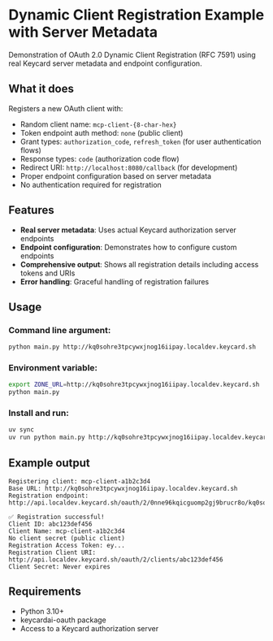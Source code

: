 # Dynamic Client Registration Example with Server Metadata

Demonstration of OAuth 2.0 Dynamic Client Registration (RFC 7591) using real Keycard server metadata and endpoint configuration.

## What it does

Registers a new OAuth client with:
- Random client name: `mcp-client-{8-char-hex}`
- Token endpoint auth method: `none` (public client)
- Grant types: `authorization_code`, `refresh_token` (for user authentication flows)
- Response types: `code` (authorization code flow)
- Redirect URI: `http://localhost:8080/callback` (for development)
- Proper endpoint configuration based on server metadata
- No authentication required for registration

## Features

- **Real server metadata**: Uses actual Keycard authorization server endpoints
- **Endpoint configuration**: Demonstrates how to configure custom endpoints
- **Comprehensive output**: Shows all registration details including access tokens and URIs
- **Error handling**: Graceful handling of registration failures

## Usage

### Command line argument:
```bash
python main.py http://kq0sohre3tpcywxjnog16iipay.localdev.keycard.sh
```

### Environment variable:
```bash
export ZONE_URL=http://kq0sohre3tpcywxjnog16iipay.localdev.keycard.sh
python main.py
```

### Install and run:
```bash
uv sync
uv run python main.py http://kq0sohre3tpcywxjnog16iipay.localdev.keycard.sh
```

## Example output

```
Registering client: mcp-client-a1b2c3d4
Base URL: http://kq0sohre3tpcywxjnog16iipay.localdev.keycard.sh
Registration endpoint: http://api.localdev.keycard.sh/oauth/2/0nne96kqicguomp2gj9brucr8o/kq0sohre3tpcywxjnog16iipay/clients

✅ Registration successful!
Client ID: abc123def456
Client Name: mcp-client-a1b2c3d4
No client secret (public client)
Registration Access Token: ey...
Registration Client URI: http://api.localdev.keycard.sh/oauth/2/clients/abc123def456
Client Secret: Never expires
```

## Requirements

- Python 3.10+
- keycardai-oauth package
- Access to a Keycard authorization server